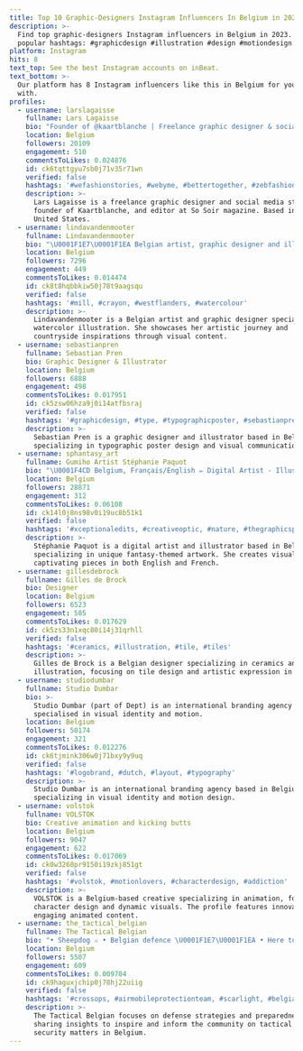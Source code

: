 ```yaml
---
title: Top 10 Graphic-Designers Instagram Influencers In Belgium in 2023
description: >-
  Find top graphic-designers Instagram influencers in Belgium in 2023. Most
  popular hashtags: #graphicdesign #illustration #design #motiondesign.
platform: Instagram
hits: 8
text_top: See the best Instagram accounts on inBeat.
text_bottom: >-
  Our platform has 8 Instagram influencers like this in Belgium for you to work
  with.
profiles:
  - username: larslagaisse
    fullname: Lars Lagaisse
    bio: "Founder of @kaartblanche | Freelance graphic designer & social media guy \U0001F449\U0001F3FC @extra_lars | \U0001F4F2 Follow to unlock all filters \U0001F4CDGent \U0001F48C lars@kaartblanche.com"
    location: Belgium
    followers: 20109
    engagement: 510
    commentsToLikes: 0.024876
    id: ck6tqttgyu7sb0j71v35r71wn
    verified: false
    hashtags: '#wefashionstories, #webyme, #bettertogether, #zebfashion'
    description: >-
      Lars Lagaisse is a freelance graphic designer and social media strategist,
      founder of Kaartblanche, and editor at So Soir magazine. Based in the
      United States.
  - username: lindavandenmooter
    fullname: Lindavandenmooter
    bio: "\U0001F1E7\U0001F1EA Belgian artist, graphic designer and illustrator"
    location: Belgium
    followers: 7296
    engagement: 449
    commentsToLikes: 0.014474
    id: ck8t8hqbbkiw50j78t9aagsqu
    verified: false
    hashtags: '#mill, #crayon, #westflanders, #watercolour'
    description: >-
      Lindavandenmooter is a Belgian artist and graphic designer specializing in
      watercolor illustration. She showcases her artistic journey and
      countryside inspirations through visual content.
  - username: sebastianpren
    fullname: Sebastian Pren
    bio: Graphic Designer & Illustrator
    location: Belgium
    followers: 6888
    engagement: 498
    commentsToLikes: 0.017951
    id: ck5zsw06hza9j0i14atfbsraj
    verified: false
    hashtags: '#graphicdesign, #type, #typographicposter, #sebastianpren'
    description: >-
      Sebastian Pren is a graphic designer and illustrator based in Belgium,
      specializing in typographic poster design and visual communication.
  - username: sphantasy_art
    fullname: Gumiho Artist Stéphanie Paquot
    bio: "\U0001F4CD Belgium, Français/English ✏ Digital Artist - Illustrator \U0001F469‍\U0001F3A8 Follow me too on @steph.gumiho \U0001F91A Don't steal ©All artworks are mine"
    location: Belgium
    followers: 28871
    engagement: 312
    commentsToLikes: 0.06108
    id: ck14l0j8ns98v0i19uc8b51k1
    verified: false
    hashtags: '#xceptionaledits, #creativeoptic, #nature, #thegraphicspr0ject'
    description: >-
      Stéphanie Paquot is a digital artist and illustrator based in Belgium,
      specializing in unique fantasy-themed artwork. She creates visually
      captivating pieces in both English and French.
  - username: gillesdebrock
    fullname: Gilles de Brock
    bio: Designer
    location: Belgium
    followers: 6523
    engagement: 585
    commentsToLikes: 0.017629
    id: ck5zs33n1xqc80i14j31qrhll
    verified: false
    hashtags: '#ceramics, #illustration, #tile, #tiles'
    description: >-
      Gilles de Brock is a Belgian designer specializing in ceramics and
      illustration, focusing on tile design and artistic expression in his work.
  - username: studiodumbar
    fullname: Studio Dumbar
    bio: >-
      Studio Dumbar (part of Dept) is an international branding agency
      specialised in visual identity and motion.
    location: Belgium
    followers: 50174
    engagement: 321
    commentsToLikes: 0.012276
    id: ck6tjmink306w0j71bxy9y9uq
    verified: false
    hashtags: '#logobrand, #dutch, #layout, #typography'
    description: >-
      Studio Dumbar is an international branding agency based in Belgium,
      specializing in visual identity and motion design.
  - username: volstok
    fullname: VOLSTOK
    bio: Creative animation and kicking butts
    location: Belgium
    followers: 9047
    engagement: 622
    commentsToLikes: 0.017069
    id: ck0w3268pr9150i19zkj851gt
    verified: false
    hashtags: '#volstok, #motionlovers, #characterdesign, #addiction'
    description: >-
      VOLSTOK is a Belgium-based creative specializing in animation, focusing on
      character design and dynamic visuals. The profile features innovative and
      engaging animated content.
  - username: the_tactical_belgian
    fullname: The Tactical Belgian
    bio: "• Sheepdog ⚔ • Belgian defence \U0001F1E7\U0001F1EA • Here to inspire, inform & prepare ✉ DM for business inquiries & questions"
    location: Belgium
    followers: 5507
    engagement: 609
    commentsToLikes: 0.009704
    id: ck9haguxjchip0j78hj22uiig
    verified: false
    hashtags: '#crossops, #airmobileprotectionteam, #scarlight, #belgiandefence'
    description: >-
      The Tactical Belgian focuses on defense strategies and preparedness,
      sharing insights to inspire and inform the community on tactical and
      security matters in Belgium.
---
```


